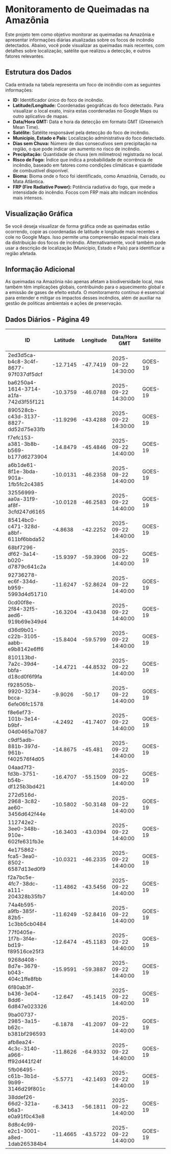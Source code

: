 # Monitoramento de Queimadas na Amazônia

Este projeto tem como objetivo monitorar as queimadas na Amazônia e apresentar informações diárias atualizadas sobre os focos de incêndio detectados. Abaixo, você pode visualizar as queimadas mais recentes, com detalhes sobre localização, satélite que realizou a detecção, e outros fatores relevantes.

## Estrutura dos Dados

Cada entrada na tabela representa um foco de incêndio com as seguintes informações:

- **ID:** Identificador único do foco de incêndio.
- **Latitude/Longitude:** Coordenadas geográficas do foco detectado. Para visualizar o local exato, insira estas coordenadas no Google Maps ou outro aplicativo de mapas.
- **Data/Hora GMT:** Data e hora da detecção em formato GMT (Greenwich Mean Time).
- **Satélite:** Satélite responsável pela detecção do foco de incêndio.
- **Município, Estado e País:** Localização administrativa do foco detectado.
- **Dias sem Chuva:** Número de dias consecutivos sem precipitação na região, o que pode indicar um aumento no risco de incêndio.
- **Precipitação:** Quantidade de chuva (em milímetros) registrada no local.
- **Risco de Fogo:** Índice que indica a probabilidade de ocorrência de incêndio, baseado em fatores como condições climáticas e quantidade de combustível disponível.
- **Bioma:** Bioma onde o foco foi identificado, como Amazônia, Cerrado, ou Mata Atlântica.
- **FRP (Fire Radiative Power):** Potência radiativa do fogo, que mede a intensidade do incêndio. Focos com FRP mais alto indicam incêndios mais intensos.

## Visualização Gráfica

Se você deseja visualizar de forma gráfica onde as queimadas estão ocorrendo, copie as coordenadas de latitude e longitude mais recentes e cole no Google Maps. Isso permite uma compreensão espacial mais clara da distribuição dos focos de incêndio. Alternativamente, você também pode usar a descrição de localização (Município, Estado e País) para identificar a região afetada.

## Informação Adicional

As queimadas na Amazônia não apenas afetam a biodiversidade local, mas também têm implicações globais, contribuindo para o aquecimento global e a emissão de gases de efeito estufa. O monitoramento contínuo é essencial para entender e mitigar os impactos desses incêndios, além de auxiliar na gestão de políticas ambientais e ações de preservação.

## Dados Diários - Página 49

| ID | Latitude | Longitude | Data/Hora GMT | Satélite | Município | Estado | País | Município ID | Estado ID | País ID | Dias sem Chuva | Precipitação | Risco de Fogo | Bioma | FRP |
|----|----------|-----------|---------------|----------|-----------|--------|------|--------------|-----------|---------|----------------|--------------|----------------|-------|-----|
| 2ed3d5ca-b4c8-3c4f-8677-97f037df5dcf | -12.7145 | -47.7419 | 2025-09-22 14:30:00 | GOES-19 | PARANÃ | TOCANTINS | Brasil | 1716208 | 17 | 33 | nan | nan | nan | Cerrado | 75.3 |
| ba6250a4-1614-3714-a1fa-742d3f55f121 | -10.3759 | -46.0788 | 2025-09-22 14:30:00 | GOES-19 | MATEIROS | TOCANTINS | Brasil | 1712702 | 17 | 33 | nan | nan | nan | Cerrado | 104.6 |
| 890528cb-c43d-3137-8827-dd52d75e33fb | -11.9296 | -43.4288 | 2025-09-22 14:30:00 | GOES-19 | MUQUÉM DO SÃO FRANCISCO | BAHIA | Brasil | 2922250 | 29 | 33 | nan | nan | nan | Cerrado | 132.7 |
| f7efc153-a381-3b8b-b569-b177d6273904 | -14.8479 | -45.4846 | 2025-09-22 14:40:00 | GOES-19 | COCOS | BAHIA | Brasil | 2908101 | 29 | 33 | nan | nan | nan | Cerrado | 153.4 |
| a6b1de61-8f1e-3bda-901a-1fb5fc2c4385 | -10.0131 | -46.2358 | 2025-09-22 14:40:00 | GOES-19 | ALTO PARNAÍBA | MARANHÃO | Brasil | 2100501 | 21 | 33 | nan | nan | nan | Cerrado | 92.6 |
| 32556999-aa0a-31f9-af8f-3cfd247d6165 | -10.0128 | -46.2583 | 2025-09-22 14:40:00 | GOES-19 | ALTO PARNAÍBA | MARANHÃO | Brasil | 2100501 | 21 | 33 | nan | nan | nan | Cerrado | 404.1 |
| 85414bc0-c471-328d-a8bf-611bf6bbda52 | -4.8638 | -42.2252 | 2025-09-22 14:40:00 | GOES-19 | CAMPO MAIOR | PIAUÍ | Brasil | 2202208 | 22 | 33 | nan | nan | nan | Caatinga | 98.3 |
| 68bf7296-df62-3a14-b020-d7879c641c2a | -15.9397 | -59.3906 | 2025-09-22 14:40:00 | GOES-19 | PONTES E LACERDA | MATO GROSSO | Brasil | 5106752 | 51 | 33 | nan | nan | nan | Amazônia | 183.0 |
| 92736278-ec6f-334d-b959-5993d4d51710 | -11.6247 | -52.8624 | 2025-09-22 14:40:00 | GOES-19 | QUERÊNCIA | MATO GROSSO | Brasil | 5107065 | 51 | 33 | nan | nan | nan | Amazônia | 193.3 |
| 0cd00f8e-2f84-32f5-aed6-919b69e349d4 | -16.3204 | -43.0438 | 2025-09-22 14:40:00 | GOES-19 | GRÃO MOGOL | MINAS GERAIS | Brasil | 3127800 | 31 | 33 | nan | nan | nan | Cerrado | 99.8 |
| d36d9b01-c22b-3105-aabb-e9b8142e6ff6 | -15.8404 | -59.5799 | 2025-09-22 14:40:00 | GOES-19 | PONTES E LACERDA | MATO GROSSO | Brasil | 5106752 | 51 | 33 | nan | nan | nan | Amazônia | 111.3 |
| 810113bd-7a2c-39d4-bbfa-d18cd0f6f9fa | -14.4721 | -44.8532 | 2025-09-22 14:40:00 | GOES-19 | COCOS | BAHIA | Brasil | 2908101 | 29 | 33 | nan | nan | nan | Cerrado | 383.0 |
| f928505b-9920-3234-bcca-6efe06fc1578 | -9.9026 | -50.17 | 2025-09-22 14:40:00 | GOES-19 | PIUM | TOCANTINS | Brasil | 1717503 | 17 | 33 | nan | nan | nan | Cerrado | 63.8 |
| f8e6ef73-101b-3e14-b9bf-04d0465a7087 | -4.2492 | -41.7407 | 2025-09-22 14:40:00 | GOES-19 | PIRIPIRI | PIAUÍ | Brasil | 2208403 | 22 | 33 | nan | nan | nan | Caatinga | 77.5 |
| c9df5adb-881b-397d-961b-f402576f4d05 | -14.8675 | -45.481 | 2025-09-22 14:40:00 | GOES-19 | COCOS | BAHIA | Brasil | 2908101 | 29 | 33 | nan | nan | nan | Cerrado | 168.4 |
| 04aad7f3-fd3b-3751-b54b-df125b3bd421 | -16.4707 | -55.1509 | 2025-09-22 14:40:00 | GOES-19 | SANTO ANTÔNIO DO LEVERGER | MATO GROSSO | Brasil | 5107800 | 51 | 33 | nan | nan | nan | Pantanal | 92.2 |
| 272d516d-2968-3c82-ae60-3456d642f44e | -10.5802 | -50.3148 | 2025-09-22 14:40:00 | GOES-19 | PIUM | TOCANTINS | Brasil | 1717503 | 17 | 33 | nan | nan | nan | Cerrado | 73.3 |
| 112742e2-3ee0-348b-910e-602fe631fb3e | -16.3403 | -43.0394 | 2025-09-22 14:40:00 | GOES-19 | GRÃO MOGOL | MINAS GERAIS | Brasil | 3127800 | 31 | 33 | nan | nan | nan | Cerrado | 98.8 |
| 4e175862-fca5-3ea0-8502-6587d13ed0f9 | -10.0321 | -46.2335 | 2025-09-22 14:40:00 | GOES-19 | ALTO PARNAÍBA | MARANHÃO | Brasil | 2100501 | 21 | 33 | nan | nan | nan | Cerrado | 63.3 |
| f2a7bc5e-4fc7-38dc-a111-204328b35fb7 | -11.4862 | -43.5456 | 2025-09-22 14:40:00 | GOES-19 | BARRA | BAHIA | Brasil | 2902708 | 29 | 33 | nan | nan | nan | Cerrado | 111.8 |
| 74a4b595-a9fb-385f-82b5-1c3bb5cb0484 | -11.6249 | -52.8416 | 2025-09-22 14:40:00 | GOES-19 | QUERÊNCIA | MATO GROSSO | Brasil | 5107065 | 51 | 33 | nan | nan | nan | Amazônia | 149.0 |
| 77f0405e-1f7b-3f4e-bd19-f89516ce25f3 | -12.6474 | -45.1183 | 2025-09-22 14:40:00 | GOES-19 | SÃO DESIDÉRIO | BAHIA | Brasil | 2928901 | 29 | 33 | nan | nan | nan | Cerrado | 115.6 |
| 9268d408-8d7e-3679-b043-404c1ffe8fbb | -15.9591 | -59.3887 | 2025-09-22 14:40:00 | GOES-19 | PONTES E LACERDA | MATO GROSSO | Brasil | 5106752 | 51 | 33 | nan | nan | nan | Amazônia | 111.3 |
| 6f80ab3f-b436-3e04-8dd6-6d847e023326 | -12.647 | -45.1415 | 2025-09-22 14:40:00 | GOES-19 | SÃO DESIDÉRIO | BAHIA | Brasil | 2928901 | 29 | 33 | nan | nan | nan | Cerrado | 76.9 |
| 9ba00737-2985-3a15-b62c-b381bf296593 | -6.1878 | -41.2097 | 2025-09-22 14:40:00 | GOES-19 | PIMENTEIRAS | PIAUÍ | Brasil | 2208106 | 22 | 33 | nan | nan | nan | Caatinga | 103.4 |
| afb8ea24-4c3c-3140-a966-ff92d441f24f | -11.8626 | -64.9332 | 2025-09-22 14:40:00 | GOES-19 | GUAJARÁ-MIRIM | RONDÔNIA | Brasil | 1100106 | 11 | 33 | nan | nan | nan | Amazônia | 48.2 |
| 5fb06495-c61b-3b1d-9b99-3146d29f801c | -5.5771 | -42.1493 | 2025-09-22 14:40:00 | GOES-19 | ALTO LONGÁ | PIAUÍ | Brasil | 2200301 | 22 | 33 | nan | nan | nan | Caatinga | 101.9 |
| 38ddef26-66d2-321a-b6a3-e0a91f0c43e8 | -6.3413 | -56.1811 | 2025-09-22 14:40:00 | GOES-19 | ITAITUBA | PARÁ | Brasil | 1503606 | 15 | 33 | nan | nan | nan | Amazônia | 69.1 |
| 8d8c4c99-e2c1-3001-a8ed-1dab265384b4 | -11.4665 | -43.5722 | 2025-09-22 14:40:00 | GOES-19 | BARRA | BAHIA | Brasil | 2902708 | 29 | 33 | nan | nan | nan | Cerrado | 89.0 |


